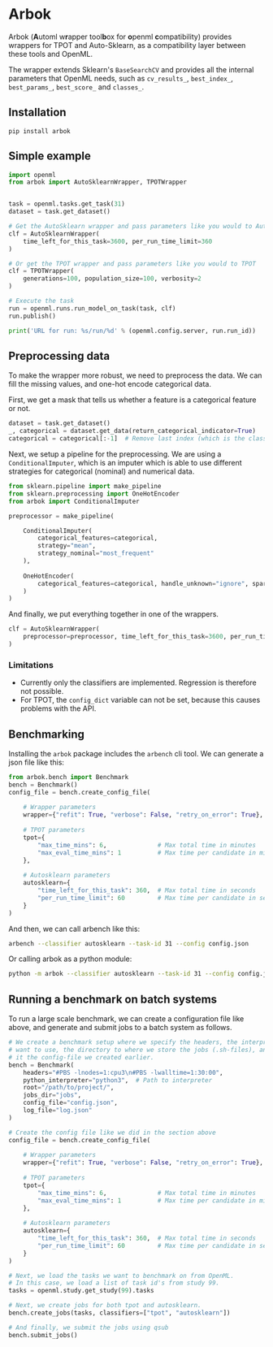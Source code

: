 # Arbok

Arbok (**A**utoml w**r**apper tool**b**ox for **o**penml **c**ompatibility) provides wrappers 
for TPOT and Auto-Sklearn, as a compatibility layer between these tools and OpenML.

The wrapper extends Sklearn's `BaseSearchCV` and provides all the internal parameters that OpenML needs, such as 
`cv_results_`, `best_index_`, `best_params_`, `best_score_` and `classes_`.

## Installation
```
pip install arbok
```

## Simple example
```python
import openml
from arbok import AutoSklearnWrapper, TPOTWrapper


task = openml.tasks.get_task(31)
dataset = task.get_dataset()

# Get the AutoSklearn wrapper and pass parameters like you would to AutoSklearn
clf = AutoSklearnWrapper(
    time_left_for_this_task=3600, per_run_time_limit=360
)

# Or get the TPOT wrapper and pass parameters like you would to TPOT
clf = TPOTWrapper(
    generations=100, population_size=100, verbosity=2
)

# Execute the task
run = openml.runs.run_model_on_task(task, clf)
run.publish()

print('URL for run: %s/run/%d' % (openml.config.server, run.run_id))
```

## Preprocessing data
To make the wrapper more robust, we need to preprocess the data. We can fill the missing values, 
and one-hot encode categorical data. 

First, we get a mask that tells us whether a feature is a categorical feature or not.

```python
dataset = task.get_dataset()
_, categorical = dataset.get_data(return_categorical_indicator=True)
categorical = categorical[:-1]  # Remove last index (which is the class)
```

Next, we setup a pipeline for the preprocessing. We are using a `ConditionalImputer`, 
which is an imputer which is able to use different strategies for categorical (nominal) and numerical data.

```python
from sklearn.pipeline import make_pipeline
from sklearn.preprocessing import OneHotEncoder
from arbok import ConditionalImputer

preprocessor = make_pipeline(

    ConditionalImputer(
        categorical_features=categorical,
        strategy="mean",
        strategy_nominal="most_frequent"
    ),
    
    OneHotEncoder(
        categorical_features=categorical, handle_unknown="ignore", sparse=False
    )
)
```

And finally, we put everything together in one of the wrappers.

```python
clf = AutoSklearnWrapper(
    preprocessor=preprocessor, time_left_for_this_task=3600, per_run_time_limit=360
)
```

### Limitations
- Currently only the classifiers are implemented. Regression is therefore not possible.
- For TPOT, the `config_dict` variable can not be set, because this causes problems with the API.

## Benchmarking
Installing the `arbok` package includes the `arbench` cli tool. 
We can generate a json file like this:

```python
from arbok.bench import Benchmark
bench = Benchmark()
config_file = bench.create_config_file(
       
    # Wrapper parameters
    wrapper={"refit": True, "verbose": False, "retry_on_error": True},
    
    # TPOT parameters
    tpot={
        "max_time_mins": 6,              # Max total time in minutes
        "max_eval_time_mins": 1          # Max time per candidate in minutes
    },
    
    # Autosklearn parameters
    autosklearn={
        "time_left_for_this_task": 360,  # Max total time in seconds
        "per_run_time_limit": 60         # Max time per candidate in seconds
    }
)
```

And then, we can call arbench like this:
```bash
arbench --classifier autosklearn --task-id 31 --config config.json
```
Or calling arbok as a python module:
```bash
python -m arbok --classifier autosklearn --task-id 31 --config config.json
``` 

## Running a benchmark on batch systems
To run a large scale benchmark, we can create a configuration file like above, 
and generate and submit jobs to a batch system as follows.
 
  
```python
# We create a benchmark setup where we specify the headers, the interpreter we
# want to use, the directory to where we store the jobs (.sh-files), and we give
# it the config-file we created earlier.
bench = Benchmark(
    headers="#PBS -lnodes=1:cpu3\n#PBS -lwalltime=1:30:00",
    python_interpreter="python3",  # Path to interpreter
    root="/path/to/project/",
    jobs_dir="jobs",
    config_file="config.json",
    log_file="log.json"
)

# Create the config file like we did in the section above
config_file = bench.create_config_file(
       
    # Wrapper parameters
    wrapper={"refit": True, "verbose": False, "retry_on_error": True},
    
    # TPOT parameters
    tpot={
        "max_time_mins": 6,              # Max total time in minutes
        "max_eval_time_mins": 1          # Max time per candidate in minutes
    },
    
    # Autosklearn parameters
    autosklearn={
        "time_left_for_this_task": 360,  # Max total time in seconds
        "per_run_time_limit": 60         # Max time per candidate in seconds
    }
)

# Next, we load the tasks we want to benchmark on from OpenML.
# In this case, we load a list of task id's from study 99.
tasks = openml.study.get_study(99).tasks

# Next, we create jobs for both tpot and autosklearn.
bench.create_jobs(tasks, classifiers=["tpot", "autosklearn"])

# And finally, we submit the jobs using qsub
bench.submit_jobs()
```